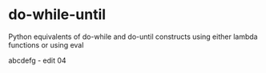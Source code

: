 # do-while-until

Python equivalents of do-while and do-until constructs
using either lambda functions
or using eval

abcdefg - edit 04

